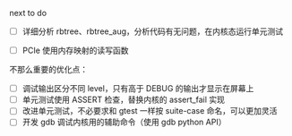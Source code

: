 next to do

- [ ] 详细分析 rbtree、rbtree_aug，分析代码有无问题，在内核态运行单元测试
- [ ] PCIe 使用内存映射的读写函数



不那么重要的优化点：
- [ ] 调试输出区分不同 level，只有高于 DEBUG 的输出才显示在屏幕上
- [ ] 单元测试使用 ASSERT 检查，替换内核的 assert_fail 实现
- [ ] 改进单元测试，不必要求和 gtest 一样按 suite-case 命名，可以更加灵活
- [ ] 开发 gdb 调试内核用的辅助命令（使用 gdb python API）
